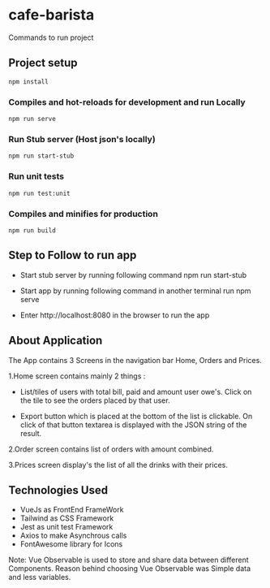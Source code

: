 # cafe-barista

Commands to run project
## Project setup
```
npm install
```

### Compiles and hot-reloads for development and run Locally
```
npm run serve
```
### Run Stub server (Host json's locally)
```
npm run start-stub
```
### Run unit tests
```
npm run test:unit
```
### Compiles and minifies for production
```
npm run build
```
## Step to Follow to run app

- Start stub server by running following command
npm run start-stub

- Start app by running following command in another terminal
run npm serve

- Enter http://localhost:8080 in the browser to run the app

## About Application

The App contains 3 Screens in the navigation bar 
Home, Orders and Prices.

1.Home screen contains  mainly 2 things :
- List/tiles of users with total bill, paid and amount user owe's.
Click on the tile to see the orders placed by that user.

- Export button which is placed at the bottom of the list is clickable.
On click of that button textarea is displayed with the JSON string of the result.

2.Order screen contains list of orders with amount combined.

3.Prices screen display's the list of all the drinks with their prices.

## Technologies Used

- VueJs as FrontEnd FrameWork
- Tailwind as CSS Framework
- Jest as unit test Framework
- Axios to make Asynchrous calls
- FontAwesome library for Icons

Note: Vue Observable is used to store and share data between different Components.
Reason behind choosing Vue Observable was Simple data and less variables.

